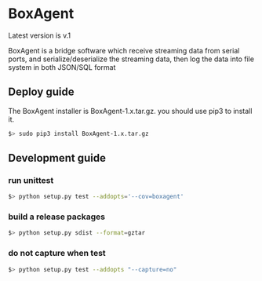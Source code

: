# BoxAgent 

Latest version is v.1

BoxAgent is a bridge software which receive streaming data from serial ports, and serialize/deserialize the streaming data, then log the data into file system in both JSON/SQL format

## Deploy guide

The BoxAgent installer is BoxAgent-1.x.tar.gz. you should use pip3 to install it.

```bash
$> sudo pip3 install BoxAgent-1.x.tar.gz
```

## Development guide

### run unittest

```bash
$> python setup.py test --addopts='--cov=boxagent'
```

### build a release packages

```bash
$> python setup.py sdist --format=gztar
```

### do not capture when test
```bash
$> python setup.py test --addopts "--capture=no"
```

